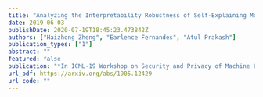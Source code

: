 ```yaml
---
title: "Analyzing the Interpretability Robustness of Self-Explaining Models"
date: 2019-06-03
publishDate: 2020-07-19T18:45:23.473842Z
authors: ["Haizhong Zheng", "Earlence Fernandes", "Atul Prakash"]
publication_types: ["1"]
abstract: ""
featured: false
publication: "*In ICML-19 Workshop on Security and Privacy of Machine Learning*"
url_pdf: https://arxiv.org/abs/1905.12429
url_code: ""
---
```


